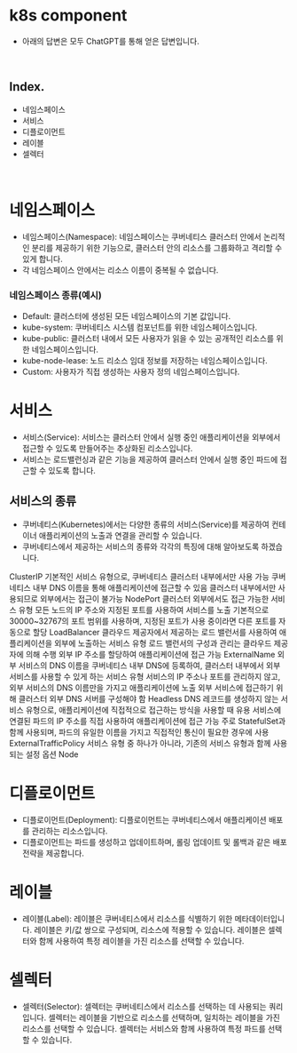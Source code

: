 # k8s component

- 아래의 답변은 모두 ChatGPT를 통해 얻은 답변입니다.

<br>

## Index.

- 네임스페이스
- 서비스
- 디플로이먼트
- 레이블
- 셀렉터

<br>

# 네임스페이스

- 네임스페이스(Namespace): 네임스페이스는 쿠버네티스 클러스터 안에서 논리적인 분리를 제공하기 위한 기능으로, 클러스터 안의 리소스를 그룹화하고 격리할 수 있게 합니다. 
- 각 네임스페이스 안에서는 리소스 이름이 중복될 수 없습니다.

### 네임스페이스 종류(예시)

- Default: 클러스터에 생성된 모든 네임스페이스의 기본 값입니다.
- kube-system: 쿠버네티스 시스템 컴포넌트를 위한 네임스페이스입니다.
- kube-public: 클러스터 내에서 모든 사용자가 읽을 수 있는 공개적인 리소스를 위한 네임스페이스입니다.
- kube-node-lease: 노드 리소스 임대 정보를 저장하는 네임스페이스입니다.
- Custom: 사용자가 직접 생성하는 사용자 정의 네임스페이스입니다.

# 서비스

- 서비스(Service): 서비스는 클러스터 안에서 실행 중인 애플리케이션을 외부에서 접근할 수 있도록 만들어주는 추상화된 리소스입니다. 
- 서비스는 로드밸런싱과 같은 기능을 제공하여 클러스터 안에서 실행 중인 파드에 접근할 수 있도록 합니다.



## 서비스의 종류

- 쿠버네티스(Kubernetes)에서는 다양한 종류의 서비스(Service)를 제공하여 컨테이너 애플리케이션의 노출과 연결을 관리할 수 있습니다. 
- 쿠버네티스에서 제공하는 서비스의 종류와 각각의 특징에 대해 알아보도록 하겠습니다.

ClusterIP
기본적인 서비스 유형으로, 쿠버네티스 클러스터 내부에서만 사용 가능
쿠버네티스 내부 DNS 이름을 통해 애플리케이션에 접근할 수 있음
클러스터 내부에서만 사용되므로 외부에서는 접근이 불가능
NodePort
클러스터 외부에서도 접근 가능한 서비스 유형
모든 노드의 IP 주소와 지정된 포트를 사용하여 서비스를 노출
기본적으로 30000~32767의 포트 범위를 사용하며, 지정된 포트가 사용 중이라면 다른 포트를 자동으로 할당
LoadBalancer
클라우드 제공자에서 제공하는 로드 밸런서를 사용하여 애플리케이션을 외부에 노출하는 서비스 유형
로드 밸런서의 구성과 관리는 클라우드 제공자에 의해 수행
외부 IP 주소를 할당하여 애플리케이션에 접근 가능
ExternalName
외부 서비스의 DNS 이름을 쿠버네티스 내부 DNS에 등록하여, 클러스터 내부에서 외부 서비스를 사용할 수 있게 하는 서비스 유형
서비스의 IP 주소나 포트를 관리하지 않고, 외부 서비스의 DNS 이름만을 가지고 애플리케이션에 노출
외부 서비스에 접근하기 위해 클러스터 외부 DNS 서버를 구성해야 함
Headless
DNS 레코드를 생성하지 않는 서비스 유형으로, 애플리케이션에 직접적으로 접근하는 방식을 사용할 때 유용
서비스에 연결된 파드의 IP 주소를 직접 사용하여 애플리케이션에 접근 가능
주로 StatefulSet과 함께 사용되며, 파드의 유일한 이름을 가지고 직접적인 통신이 필요한 경우에 사용
ExternalTrafficPolicy
서비스 유형 중 하나가 아니라, 기존의 서비스 유형과 함께 사용되는 설정 옵션
Node


# 디플로이먼트

- 디플로이먼트(Deployment): 디플로이먼트는 쿠버네티스에서 애플리케이션 배포를 관리하는 리소스입니다. 
- 디플로이먼트는 파드를 생성하고 업데이트하며, 롤링 업데이트 및 롤백과 같은 배포 전략을 제공합니다.

# 레이블

- 레이블(Label): 레이블은 쿠버네티스에서 리소스를 식별하기 위한 메타데이터입니다. 레이블은 키/값 쌍으로 구성되며, 리소스에 적용할 수 있습니다. 레이블은 셀렉터와 함께 사용하여 특정 레이블을 가진 리소스를 선택할 수 있습니다.

# 셀렉터

- 셀렉터(Selector): 셀렉터는 쿠버네티스에서 리소스를 선택하는 데 사용되는 쿼리입니다. 셀렉터는 레이블을 기반으로 리소스를 선택하며, 일치하는 레이블을 가진 리소스를 선택할 수 있습니다. 셀렉터는 서비스와 함께 사용하여 특정 파드를 선택할 수 있습니다.